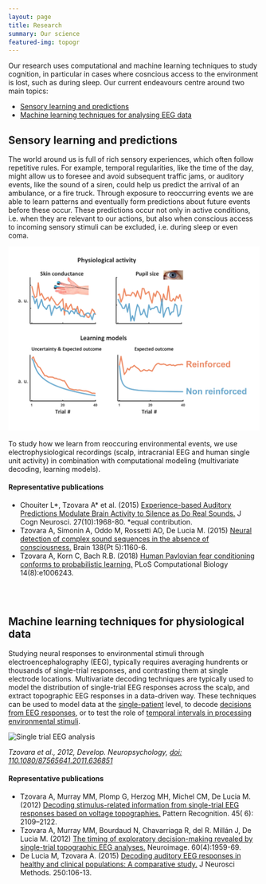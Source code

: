 ```yaml
---
layout: page
title: Research
summary: Our science
featured-img: topogr
---
```


Our research uses computational and machine learning techniques to study cognition, in particular in cases where cosncious access to the environment is lost, such as during sleep. Our current endeavours centre around two main topics:

* [Sensory learning and predictions](#sensory-learning-and-predictions)
* [Machine learning techniques for analysing EEG data](#machine-learning-techniques-for-physiological-data)

## Sensory learning and predictions

The world around us is full of rich sensory experiences, which often follow repetitive rules. For example, temporal
regularities, like the time of the day, might allow us to foresee and avoid subsequent traffic jams, or auditory events,
like the sound of a siren, could help us predict the arrival of an ambulance, or a fire truck. Through exposure to
reoccurring events we are able to learn patterns and eventually form predictions about future events before these
occur. These predictions occur not only in active conditions, i.e. when they are relevant to our actions, but also when conscious access to incoming sensory stimuli can be excluded, i.e. during sleep or even coma. 
<br/>

![Modeling associative learning](https://raw.githubusercontent.com/ccneuro/ccneuro.github.io/master/assets/img/posts/Models.png)

To study how we learn from reoccuring environmental events, we use electrophysiological recordings (scalp, intracranial EEG and human single unit activity) in combination with computational modeling (multivariate decoding, learning models).

#### Representative publications
* Chouiter L*, Tzovara A* et al. (2015) [Experience-based Auditory Predictions Modulate Brain Activity to Silence as Do Real Sounds.](http://www.mitpressjournals.org/doi/abs/10.1162/jocn_a_00835) J Cogn Neurosci. 27(10):1968-80. *equal contribution.
* Tzovara A, Simonin A, Oddo M, Rossetti AO, De Lucia M. (2015) [Neural detection of complex sound sequences in the absence of consciousness.](https://academic.oup.com/brain/article/138/5/1160/406045/Neural-detection-of-complex-sound-sequences-in-the) Brain 138(Pt 5):1160-6.
* Tzovara A, Korn C, Bach R.B. (2018) [Human Pavlovian fear conditioning conforms to probabilistic learning.](https://journals.plos.org/ploscompbiol/article?id=10.1371/journal.pcbi.1006243) PLoS Computational Biology 14(8):e1006243.

<br/><br/>
## Machine learning techniques for physiological data

Studying neural responses to environmental stimuli through electroencephalography (EEG), typically requires averaging hundrents or thousands of single-trial responses, and contrasting them at single electrode locations. Multivariate decoding techniques are typically used to model the distribution of single-trial EEG responses across the scalp, and extract topographic EEG responses in a data-driven way. These techniques can be used to model data at the [single-patient](http://www.sciencedirect.com/science/article/pii/S0165027014003872) level, to decode [decisions from EEG responses](http://www.sciencedirect.com/science/article/pii/S1053811912001632), or to test the role of [temporal intervals in processing environmental stimuli](http://www.sciencedirect.com/science/article/pii/S1053811912001589). 
</br>


![Single trial EEG analysis](https://raw.githubusercontent.com/aath0/aath0.github.io/master/assets/img/topogr.jpg)

*Tzovara et al., 2012, Develop. Neuropsychology, [doi: 110.1080/87565641.2011.636851](http://dx.doi.org/10.1080/87565641.2011.636851)*

#### Representative publications
* Tzovara A, Murray MM, Plomp G, Herzog MH, Michel CM, De Lucia M. (2012) [Decoding stimulus-related information from single-trial EEG responses based on voltage topographies.](http://www.sciencedirect.com/science/article/pii/S0031320311001440) Pattern Recognition. 45( 6): 2109–2122.
* Tzovara A, Murray MM, Bourdaud N, Chavarriaga R, del R. Millán J, De Lucia M. (2012) [The timing of exploratory decision-making revealed by single-trial topographic EEG analyses.](http://www.sciencedirect.com/science/article/pii/S1053811912001632) Neuroimage. 60(4):1959-69.
* De Lucia M, Tzovara A. (2015) [Decoding auditory EEG responses in healthy and clinical populations: A comparative study.](http://www.sciencedirect.com/science/article/pii/S0165027014003872) J Neurosci Methods. 250:106-13.
